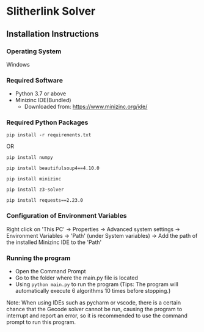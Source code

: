 # Slitherlink Solver
## Installation Instructions
### Operating System
Windows
### Required Software
* Python 3.7 or above
* Minizinc IDE(Bundled)
  * Downloaded from: https://www.minizinc.org/ide/
### Required Python Packages

`pip install -r requirements.txt`

OR

`pip install numpy`

`pip install beautifulsoup4==4.10.0`

`pip install minizinc`

`pip install z3-solver`

`pip install requests==2.23.0`

### Configuration of Environment Variables
Right click on 'This PC' -> Properties -> Advanced system settings -> Environment Variables -> 'Path' (under System variables) ->
Add the path of the installed Minizinc IDE to the 'Path'

### Running the program
* Open the Command Prompt
* Go to the folder where the main.py file is located
* Using  `python main.py` to run the program (Tips: The program will automatically execute 6 algorithms 10 times before stopping.)

Note: When using IDEs such as pycharm or vscode, there is a certain chance that the Gecode solver cannot be run, causing the program to interrupt and report an error, so it is recommended to use the command prompt to run this program.
